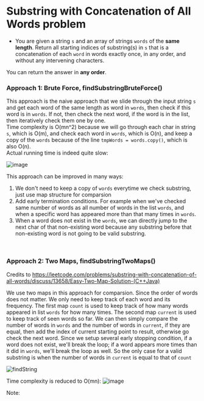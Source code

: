 # Substring with Concatenation of All Words problem
* You are given a string `s` and an array of strings `words` of the **same length**. Return all starting indices of substring(s) in `s` that is a concatenation of each `word` in words exactly once, in any order, and without any intervening characters.

You can return the answer in **any order**.

### Approach 1: Brute Force, findSubstringBruteForce()
This approach is the naive approach that we slide through the input string `s` and get each word of the same length as word in `words`, then check if this word is in `words`. If not, then check the next word, if the word is in the list, then iteratively check them one by one.\
Time complexity is O(mn^2) because we will go through each char in string `s`, which is O(m), and check each word in `words`, which is O(n), and keep a copy of the `words` because of the line ```tmpWords = words.copy()```, which is also O(n). \
Actual running time is indeed quite slow:

![image](https://user-images.githubusercontent.com/25105806/121616947-c484de80-ca18-11eb-991f-e1d879f5dad5.png)

This approach can be improved in many ways:
1. We don't need to keep a copy of `words` everytime we check substring, just use map structure for comparsion
2. Add early termination conditions. For example when we've checked same number of words as all number of words in the list `words`, and when a specific word has appeared more than that many times in `words`.
3. When a word does not exist in the `words`, we can directly jump to the next char of that non-existing word because any substring before that non-existing word is not going to be valid substring.

<br />

### Approach 2: Two Maps, findSubstringTwoMaps()
Credits to https://leetcode.com/problems/substring-with-concatenation-of-all-words/discuss/13658/Easy-Two-Map-Solution-(C++Java)


We use two maps in this approach for comparsion. Since the order of words does not matter. We only need to keep track of each word and its frequency. The first map `count` is used to keep track of how many words appeared in list `words` for how many times. The second map `current` is used to keep track of seen words so far. We can then simply compare the number of words in `words` and the number of words in `current`, if they are equal, then add the index of current starting point to result, otherwise go check the next word. Since we setup several early stopping condition, if a word does not exist, we'll break the loop; if a word appears more times than it did in `words`, we'll break the loop as well. So the only case for a valid substring is when the number of words in `current` is equal to that of `count`

![findString](https://user-images.githubusercontent.com/25105806/121660385-113bda00-ca58-11eb-929c-96490ee7a8c1.gif)

Time complexity is reduced to O(mn):
![image](https://user-images.githubusercontent.com/25105806/121617512-fa769280-ca19-11eb-9bb6-2161e77d555d.png)




Note: 


